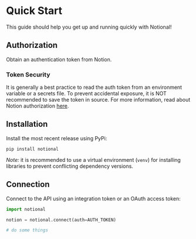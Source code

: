 # Quick Start #

This guide should help you get up and running quickly with Notional!

## Authorization ##

Obtain an authentication token from Notion.

### Token Security ###

It is generally a best practice to read the auth token from an environment variable or
a secrets file.  To prevent accidental exposure, it is NOT recommended to save the token
in source.  For more information, read about Notion authorization 
[here](https://developers.notion.com/docs/authorization).


## Installation ##

Install the most recent release using PyPi:

```shell
pip install notional
```

*Note:* it is recommended to use a virtual environment (`venv`) for installing libraries
to prevent conflicting dependency versions.

## Connection ##

Connect to the API using an integration token or an OAuth access token:

```python
import notional

notion = notional.connect(auth=AUTH_TOKEN)

# do some things
```
